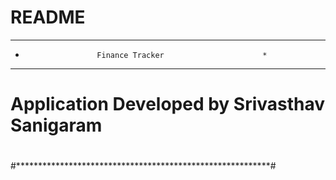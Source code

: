 # README
************************************************************
*                     Finance Tracker                      *
************************************************************
#                                                          #
#     Application Developed by Srivasthav Sanigaram        #
#                                                          #
#                                                          #   
#                                                          #
#                                                          #
#                                                          #
#                                                          #
#                                                          #
#                                                          #
#                                                          #
#                                                          #
#							   #
#                                                          #
#**********************************************************#

